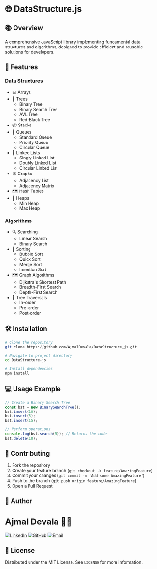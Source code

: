 # 🌐 DataStructure.js

## 📚 Overview

A comprehensive JavaScript library implementing fundamental data structures and algorithms, designed to provide efficient and reusable solutions for developers.

## 🚀 Features

### Data Structures
- 📊 Arrays
- 🌳 Trees
  - Binary Tree
  - Binary Search Tree
  - AVL Tree
  - Red-Black Tree
- 📦 Stacks
- 📮 Queues
  - Standard Queue
  - Priority Queue
  - Circular Queue
- 🔗 Linked Lists
  - Singly Linked List
  - Doubly Linked List
  - Circular Linked List
- 🕸️ Graphs
  - Adjacency List
  - Adjacency Matrix
- 🗺️ Hash Tables
- 🌲 Heaps
  - Min Heap
  - Max Heap

### Algorithms
- 🔍 Searching
  - Linear Search
  - Binary Search
- 🔢 Sorting
  - Bubble Sort
  - Quick Sort
  - Merge Sort
  - Insertion Sort
- 🗺️ Graph Algorithms
  - Dijkstra's Shortest Path
  - Breadth-First Search
  - Depth-First Search
- 🌳 Tree Traversals
  - In-order
  - Pre-order
  - Post-order

## 🛠 Installation

```bash
# Clone the repository
git clone https://github.com/AjmalDevala/DataStructure_js.git

# Navigate to project directory
cd DataStructure-js

# Install dependencies
npm install
```

## 💻 Usage Example

```javascript
// Create a Binary Search Tree
const bst = new BinarySearchTree();
bst.insert(10);
bst.insert(5);
bst.insert(15);

// Perform operations
console.log(bst.search(5)); // Returns the node
bst.delete(10);
```

## 🤝 Contributing

1. Fork the repository
2. Create your feature branch (`git checkout -b feature/AmazingFeature`)
3. Commit your changes (`git commit -m 'Add some AmazingFeature'`)
4. Push to the branch (`git push origin feature/AmazingFeature`)
5. Open a Pull Request

## 👤 Author
# Ajmal Devala 👨‍💻
[![LinkedIn](https://img.shields.io/badge/LinkedIn-blue?style=for-the-badge&logo=linkedin&logoColor=white)](https://www.linkedin.com/in/ajmal-devala/)
[![GitHub](https://img.shields.io/badge/GitHub-black?style=for-the-badge&logo=github&logoColor=white)](https://github.com/AjmalDevala)
[![Email](https://img.shields.io/badge/Email-D14836?style=for-the-badge&logo=gmail&logoColor=white)](mailto:ajmaldevala@gmail.com)

## 📄 License

Distributed under the MIT License. See `LICENSE` for more information.
